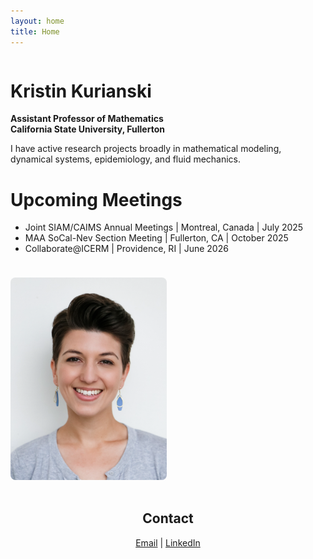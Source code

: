 ```yaml
---
layout: home
title: Home
---
```

<div style="display: flex; align-items: flex-start; gap: 1.5rem; flex-wrap: wrap;">
  <div style="flex: 1; min-width: 250px;">
    <h1>Kristin Kurianski</h1>
    <p><strong>Assistant Professor of Mathematics<br />
    California State University, Fullerton</strong></p>
    <p>I have active research projects broadly in mathematical modeling, dynamical systems, epidemiology, and fluid mechanics.</p>
    <h1>Upcoming Meetings</h1>
    <ul>
      <li>
        Joint SIAM/CAIMS Annual Meetings | Montreal, Canada | July 2025
      </li>
      <li>
        MAA SoCal-Nev Section Meeting | Fullerton, CA | October 2025
      </li>
      <li>
        Collaborate@ICERM | Providence, RI | June 2026
      </li>
    </ul>
  </div>
  <div style="flex: 0 0 250px; align-self: flex-start;">
    <img src="/images/2022_0Kurianski_headshot.png" alt="Kristin Kurianski headshot" style="max-width: 100%; border-radius: 8px; margin-top: 0;" />
  </div>
</div>
<br />

<h2 style="text-align:center;">Contact</h2>
<div style="text-align:center;">
  <a href="mailto:kkurianski@fullerton.edu">Email</a> | 
  <a href="https://www.linkedin.com/in/kristin-kurianski">LinkedIn</a>
</div>
